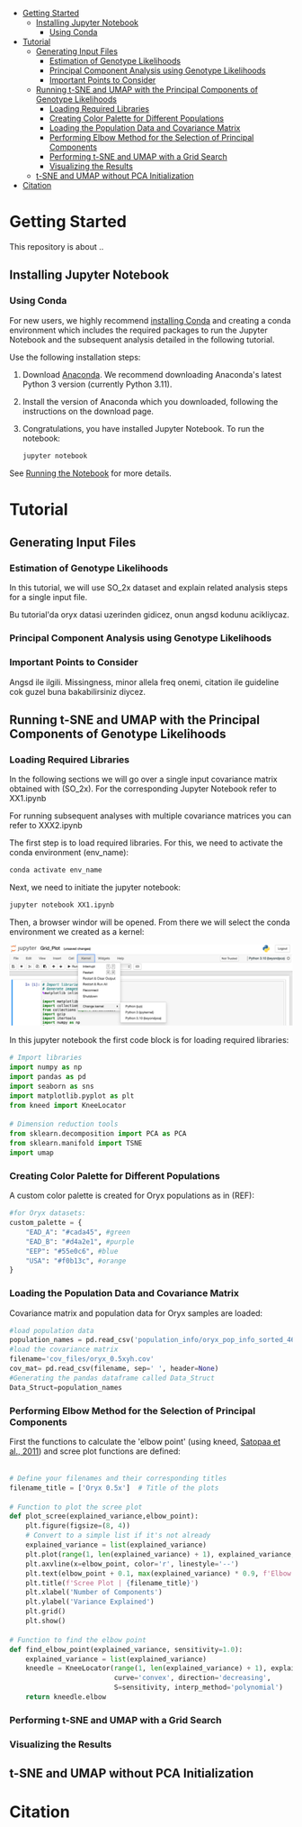 - [Getting Started](#Getting-Started)
  * [Installing Jupyter Notebook](#Installing-Jupyter-Notebook)
      + [Using Conda](#Using-Conda)
- [Tutorial](#Tutorial)
  * [Generating Input Files](#Generating-Input-Files)
    + [Estimation of Genotype Likelihoods](#Estimation-of-Genotype-Likelihoods)
    + [Principal Component Analysis using Genotype Likelihoods](#Principal-Component-Analysis-using-Genotype-Likelihoods)
    + [Important Points to Consider](#Important-Points-to-Consider)
  * [Running t-SNE and UMAP with the Principal Components of Genotype Likelihoods](#Running-t-SNE-and-UMAP-with-the-Principal-Components-of-Genotype-Likelihoods)
     + [Loading Required Libraries](#Loading-Required-Libraries)
     + [Creating Color Palette for Different Populations](#Creating-Color-Palette-for-Different-Populations)
     + [Loading the Population Data and Covariance Matrix](#Loading-the-Population-Data-and-Covariance-Matrix)
     + [Performing Elbow Method for the Selection of Principal Components](#Performing-Elbow-Method-for-the-Selection-of-Principal-Components)
     + [Performing t-SNE and UMAP with a Grid Search](#Performing-t-SNE-and-UMAP-with-a-Grid-Search)
     + [Visualizing the Results](#Visualizing-the-Results)
  * [t-SNE and UMAP without PCA Initialization](#t-SNE-and-UMAP-without-PCA-Initialization)
 - [Citation](#Citation)

    
Getting Started
===========================================
This repository is about ..

Installing Jupyter Notebook
------------------------

### Using Conda

For new users, we highly recommend [installing Conda](https://conda.io/projects/conda/en/latest/user-guide/install/index.html) and creating a conda environment which includes the required packages to run the Jupyter Notebook and the subsequent analysis detailed in the following tutorial.

Use the following installation steps:

1. Download [Anaconda](https://www.anaconda.com/download). We recommend
   downloading Anaconda's latest Python 3 version (currently Python 3.11).

2. Install the version of Anaconda which you downloaded, following the
   instructions on the download page.

3. Congratulations, you have installed Jupyter Notebook. To run the notebook:

   
    ```bash
    jupyter notebook

See [Running the Notebook](https://docs.jupyter.org/en/latest/running.html#running) for more details.

Tutorial
===========================================

Generating Input Files
------------------------
### Estimation of Genotype Likelihoods
In this tutorial, we will use SO_2x dataset and explain related analysis steps for a single input file. 


Bu tutorial'da oryx datasi uzerinden gidicez, onun angsd kodunu acikliycaz.

### Principal Component Analysis using Genotype Likelihoods

### Important Points to Consider
Angsd ile ilgili. Missingness, minor allela freq onemi, citation ile guideline cok guzel buna bakabilirsiniz diycez.

Running t-SNE and UMAP with the Principal Components of Genotype Likelihoods
------------------------
### Loading Required Libraries
In the following sections we will go over a single input covariance matrix obtained with (SO_2x). For the corresponding Jupyter Notebook refer to XX1.ipynb

For running subsequent analyses with multiple covariance matrices you can refer to XXX2.ipynb

The first step is to load required libraries. For this, we need to activate the conda environment (env_name):
```bash
conda activate env_name
```

Next, we need to initiate the jupyter notebook:
```bash
jupyter notebook XX1.ipynb
```

Then, a browser windor will be opened. From there we will select the conda environment we created as a kernel:

![Screenshot Description](images/ss1.png)

In this jupyter notebook the first code block is for loading required libraries:

```python
# Import libraries
import numpy as np
import pandas as pd
import seaborn as sns
import matplotlib.pyplot as plt
from kneed import KneeLocator

# Dimension reduction tools
from sklearn.decomposition import PCA as PCA
from sklearn.manifold import TSNE
import umap
```

### Creating Color Palette for Different Populations

A custom color palette is created for Oryx populations as in (REF):
```python
#for Oryx datasets:
custom_palette = {
    "EAD_A": "#cada45", #green
    "EAD_B": "#d4a2e1", #purple
    "EEP": "#55e0c6", #blue
    "USA": "#f0b13c", #orange
}
```

### Loading the Population Data and Covariance Matrix

Covariance matrix and population data for Oryx samples are loaded:

```python
#load population data
population_names = pd.read_csv('population_info/oryx_pop_info_sorted_46_final.txt', sep='\t', header=0)
#load the covariance matrix
filename='cov_files/oryx_0.5xyh.cov'
cov_mat= pd.read_csv(filename, sep=' ', header=None)
#Generating the pandas dataframe called Data_Struct
Data_Struct=population_names
```

### Performing Elbow Method for the Selection of Principal Components

First the functions to calculate the 'elbow point' (using kneed, [Satopaa et al., 2011](https://github.com/arvkevi/kneed/tree/v0.8.5)) and scree plot functions are defined:
```python

# Define your filenames and their corresponding titles
filename_title = ['Oryx 0.5x']  # Title of the plots

# Function to plot the scree plot
def plot_scree(explained_variance,elbow_point):
    plt.figure(figsize=(8, 4))
    # Convert to a simple list if it's not already
    explained_variance = list(explained_variance)
    plt.plot(range(1, len(explained_variance) + 1), explained_variance, marker='o', linestyle='--')
    plt.axvline(x=elbow_point, color='r', linestyle='--')
    plt.text(elbow_point + 0.1, max(explained_variance) * 0.9, f'Elbow: {elbow_point}', color='red', verticalalignment='center')
    plt.title(f'Scree Plot | {filename_title}')
    plt.xlabel('Number of Components')
    plt.ylabel('Variance Explained')
    plt.grid()
    plt.show()

# Function to find the elbow point
def find_elbow_point(explained_variance, sensitivity=1.0):
    explained_variance = list(explained_variance)
    kneedle = KneeLocator(range(1, len(explained_variance) + 1), explained_variance, 
                          curve='convex', direction='decreasing', 
                          S=sensitivity, interp_method='polynomial')
    return kneedle.elbow
```

### Performing t-SNE and UMAP with a Grid Search

### Visualizing the Results

t-SNE and UMAP without PCA Initialization
------------------------


Citation
===========================================


